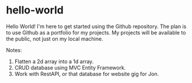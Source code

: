 # hello-world
Hello World!
I'm here to get started using the Github repository. 
The plan is to use Github as a portfolio for my projects.
My projects will be available to the public, not just on my local machine.

Notes:
1. Flatten a 2d array into a 1d array.
2. CRUD database using MVC Entity Framework.
3. Work with RestAPI, or that database for website gig for Jon.
